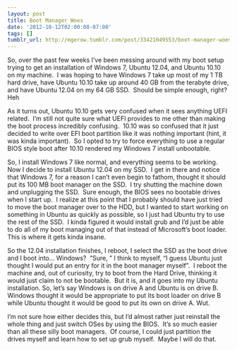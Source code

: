 ```yaml
---
layout: post
title: Boot Manager Woes
date: '2012-10-12T02:00:00-07:00'
tags: []
tumblr_url: http://mgerow.tumblr.com/post/33421049553/boot-manager-woes
---
```

So, over the past few weeks I’ve been messing around with my boot setup trying to get an installation of Windows 7, Ubuntu 12.04, and Ubuntu 10.10 on my machine.  I was hoping to have Windows 7 take up most of my 1 TB hard drive, have Ubuntu 10.10 take up around 40 GB from the terabyte drive, and have Ubuntu 12.04 on my 64 GB SSD.  Should be simple enough, right?  Heh

As it turns out, Ubuntu 10.10 gets very confused when it sees anything UEFI related.  I’m still not quite sure what UEFI provides to me other than making the boot process incredibly confusing.  10.10 was so confused that it just decided to write over EFI boot partition like it was nothing important (hint, it was kinda important).  So I opted to try to force everything to use a regular BIOS style boot after 10.10 rendered my Windows 7 install unbootable.

So, I install Windows 7 like normal, and everything seems to be working.  Now I decide to install Ubuntu 12.04 on my SSD.  I get in there and notice that Windows 7, for a reason I can’t even begin to fathom, thought it should put its 100 MB boot manager on the SSD.  I try shutting the machine down and unplugging the SSD.  Sure enough, the BIOS sees no bootable drives when I start up.  I realize at this point that I probably should have just tried to move the boot manager over to the HDD, but I wanted to start working on something in Ubuntu as quickly as possible, so I just had Ubuntu try to use the rest of the SSD.  I kinda figured it would install grub and I’d just be able to do all of my boot managing out of that instead of Microsoft’s boot loader.  This is where it gets kinda insane.

So the 12.04 installation finishes, I reboot, I select the SSD as the boot drive and I boot into… Windows?  “Sure, ” I think to myself, “I guess Ubuntu just thought I would put an entry for it in the boot manager myself”.  I reboot the machine and, out of curiosity, try to boot from the Hard Drive, thinking it would just claim to not be bootable.  But it is, and it goes into my Ubuntu installation. So, let’s say Windows is on drive A and Ubuntu is on drive B.  Windows thought it would be appropriate to put its boot loader on drive B while Ubuntu thought it would be good to put its own on drive A. Wut.

I’m not sure how either decides this, but I’d almost rather just reinstall the whole thing and just switch OSes by using the BIOS.  It’s so much easier than all these silly boot managers.  Of course, I could just partition the drives myself and learn how to set up grub myself.  Maybe I will do that.
